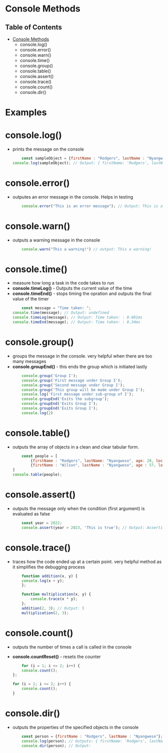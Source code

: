 # Console Methods

## Table of Contents
- [Console Methods](#Console-Methods)
    - console.log()
    - console.error()
    - console.warn()
    - console.time()
    - console.group()
    - console.table()
    - console.assert()
    - console.trace()
    - console.count()
    - console.dir()

# Examples

# console.log()
* prints the message on the console
    ```js
        const sampleObject = {firstName : "Rodgers", lastName : "Nyangweso"};
    console.log(sampleObject); // Output: { firstName: 'Rodgers', lastName: 'Nyangweso' }
    ```
# console.error()
* outputes an error message in the console. Helps in testing
    ```js
        console.error("This is an error message"); // Output: This is an error message
    ```

# console.warn()
* outputs a warning message in the console
    ```js
        console.warn("This a warning!") // output: This a warning!
    ```
# console.time()
* measure how long a task in the code takes to run
* __console.timeLog()__ - Outputs the current value of the time
* __console.timeEnd()__ - stops timing the opration and outputs the final value of the timer
    ```js
        const message = "Time taken: ";
    console.time(message); // Output: undefined
    console.timeLog(message); // Output: Time taken: : 0.081ms
    console.timeEnd(message); // Output: Time taken: : 0.34ms
    ```

# console.group()
* groups the message in the console. very helpful when there are too many messages
* __console.groupEnd()__ - this ends the group which is initiated lastly
    ```js
        console.group('Group I');
        console.group('First message under Group I'); 
        console.group('Second message under Group I'); 
        console.group('This group will be made under Group I'); 
        console.log('First message under sub-group of I');
        console.groupEnd('Exits the subgroup');
        console.groupEnd('Exits Group I');
        console.groupEnd('Exits Group I');
        console.log(2)
    ```


# console.table()
* outputs the array of objects in a clean and clear tabular form.
    ```js
        const people = [
            {firstName : "Rodgers", lastName: "Nyangweso", age: 28, location: "Nairobi"},
            {firstName : "Wilson", lastName : "Nyangweso", age : 57, location : "Kisumu"}
    ]
    console.table(people);
    ```

# console.assert()
* outputs the message only when the condition (first argument) is evaluated as false

    ```js
        const year = 2022;
        console.assert(year > 2023, 'This is true'); // Output: Assertion failed: This is true
    ```

# console.trace()
* traces how the code ended up at a certain point. very helpful method as it simplifies the debugging process
    ```js
        function addition(x, y) {
        console.log(x + y);
        };

        function multiplication(x, y) {
            console.trace(x * y);
        };
        addition(2, 3); // Output: 5
        multiplication(2, 3);
    ```


# console.count()
* outputs the number of times a call is called in the console
* __console.countReset()__ - resets the counter

    ```js
        for (i = 1; i <= 2; i++) {
        console.count();
    };

    for (i = 1; i <= 2; i++) {
        console.count();
    }
    ```

# console.dir()
* outputs the properties of the specified  objects in the console
    ```js
        const person = {firstName : "Rodgers", lastName : "Nyangweso"};
        console.log(person); // Outputs: { firstName: 'Rodgers', lastName: 'Nyangweso' }
        console.dir(person); // Output: 
    ```